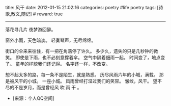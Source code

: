 title: 风干
date: 2012-01-15 21:02:16
categories: poetry #life poetry
tags: [诗歌,散文,随记]  # <!--more-->
reward: true

---

落花寻几片
夜梦游回醉。

窗外小雨，天色暗淡。
轻奏琴声，无尽绵绵。

<!--more-->

街口的伞来来往住，有一把在角落停了许久。
多少久，遗失的只是几秒钟的微笑。
即使是下雨，也不必刻意撑着伞。
空气中隔着细雨一起。
时间变了，地点变了。
童年的样貌我们还记得。
名字还一样，不改变。

想不起太多的路，每一条不是陌生，就是熟悉。
历尽风雨六年的小城，满载。
那是被风干的小城。
一座小城。
风雨曾经打湿过我们的笑容。
皱纹，风干。
望不尽的不是岁月，而是曾经风 吹 雨 干 。


- [来源：个人QQ空间]